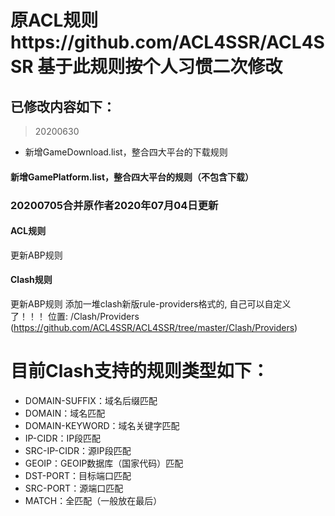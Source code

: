 # 原ACL规则https://github.com/ACL4SSR/ACL4SSR 基于此规则按个人习惯二次修改
## 已修改内容如下：
>20200630
* 新增GameDownload.list，整合四大平台的下载规则
#### 新增GamePlatform.list，整合四大平台的规则（不包含下载）
### 20200705合并原作者2020年07月04日更新
#### ACL规则
  更新ABP规则
  
#### Clash规则
  更新ABP规则
  添加一堆clash新版rule-providers格式的, 自己可以自定义了！！！
  位置: /Clash/Providers (https://github.com/ACL4SSR/ACL4SSR/tree/master/Clash/Providers) 
#
# 目前Clash支持的规则类型如下：
* DOMAIN-SUFFIX：域名后缀匹配
* DOMAIN：域名匹配
* DOMAIN-KEYWORD：域名关键字匹配
* IP-CIDR：IP段匹配
* SRC-IP-CIDR：源IP段匹配
* GEOIP：GEOIP数据库（国家代码）匹配
* DST-PORT：目标端口匹配
* SRC-PORT：源端口匹配
* MATCH：全匹配（一般放在最后）
